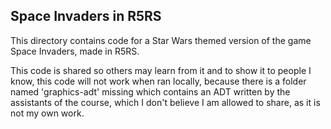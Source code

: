 ## Space Invaders in R5RS
This directory contains code for a Star Wars themed version of the game Space Invaders, made in R5RS.

This code is shared so others may learn from it and to show it to people I know, this code will not 
work when ran locally, because there is a folder named 'graphics-adt' missing which contains an ADT
written by the assistants of the course, which I don't believe I am allowed to share, as it is not
my own work.
